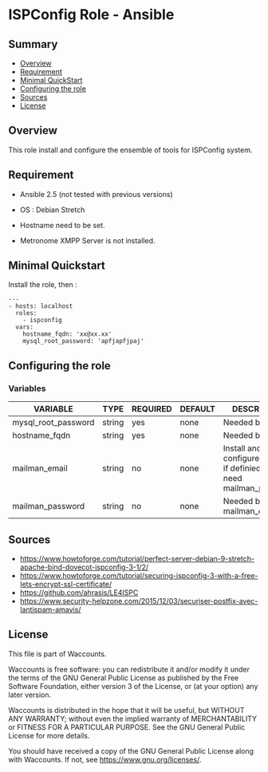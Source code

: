 # ISPConfig Role - Ansible

[Title Overview]: #overview
[Title Minimal quickstart]: #minimal-quickstart
[Title Requirement]: #requirement
[Title Configuring the role]: #configuring-the-role
[Title Config Role Variables]: #variables
[Title Sources]: #sources
[Title License]: #license

## Summary

- [Overview][Title Overview]
- [Requirement][Title Requirement]
- [Minimal QuickStart][Title Minimal quickstart]
- [Configuring the role][Title Configuring the role]
- [Sources][Title Sources]
- [License][Title License]

## Overview

This role install and configure the ensemble of tools for ISPConfig system.

## Requirement
- Ansible 2.5 (not tested with previous versions)
- OS : Debian Stretch
- Hostname need to be set.

- Metronome XMPP Server is not installed.


## Minimal Quickstart

Install the role, then :

```
---
- hosts: localhost
  roles:
    - ispconfig
  vars:
    hostname_fqdn: 'xx@xx.xx'
    mysql_root_password: 'apfjapfjpaj'

```

## Configuring the role
### Variables

| VARIABLE                                        | TYPE          | REQUIRED | DEFAULT                                      | DESCRIPTION |
|-------------------------------------------------|---------------|----------|----------------------------------------------|-------------|
| mysql_root_password                             | string        | yes      | none                                         | Needed by mysql |
| hostname_fqdn                                   | string        | yes      | none                                         | Needed by the role |
| mailman_email                                   | string        | no       | none                                         | Install and configure mailman if definied. Also need mailman_password |
| mailman_password                                | string        | no       | none                                         | Needed by mailman_email |


## Sources
- https://www.howtoforge.com/tutorial/perfect-server-debian-9-stretch-apache-bind-dovecot-ispconfig-3-1/2/
- https://www.howtoforge.com/tutorial/securing-ispconfig-3-with-a-free-lets-encrypt-ssl-certificate/
- https://github.com/ahrasis/LE4ISPC
- https://www.security-helpzone.com/2015/12/03/securiser-postfix-avec-lantispam-amavis/

## License

This file is part of Waccounts.

Waccounts is free software: you can redistribute it and/or modify
it under the terms of the GNU General Public License as published by
the Free Software Foundation, either version 3 of the License, or
(at your option) any later version.

Waccounts is distributed in the hope that it will be useful,
but WITHOUT ANY WARRANTY; without even the implied warranty of
MERCHANTABILITY or FITNESS FOR A PARTICULAR PURPOSE.  See the
GNU General Public License for more details.

You should have received a copy of the GNU General Public License
along with Waccounts.  If not, see <https://www.gnu.org/licenses/>.